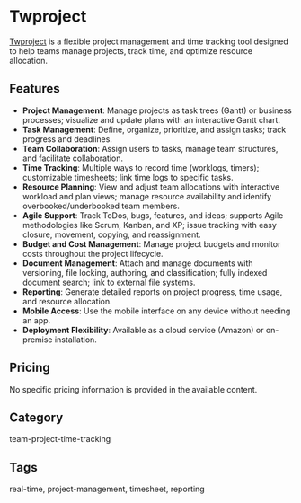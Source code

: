 # Twproject

[Twproject](https://twproject.com/) is a flexible project management and time tracking tool designed to help teams manage projects, track time, and optimize resource allocation.

## Features
- **Project Management**: Manage projects as task trees (Gantt) or business processes; visualize and update plans with an interactive Gantt chart.
- **Task Management**: Define, organize, prioritize, and assign tasks; track progress and deadlines.
- **Team Collaboration**: Assign users to tasks, manage team structures, and facilitate collaboration.
- **Time Tracking**: Multiple ways to record time (worklogs, timers); customizable timesheets; link time logs to specific tasks.
- **Resource Planning**: View and adjust team allocations with interactive workload and plan views; manage resource availability and identify overbooked/underbooked team members.
- **Agile Support**: Track ToDos, bugs, features, and ideas; supports Agile methodologies like Scrum, Kanban, and XP; issue tracking with easy closure, movement, copying, and reassignment.
- **Budget and Cost Management**: Manage project budgets and monitor costs throughout the project lifecycle.
- **Document Management**: Attach and manage documents with versioning, file locking, authoring, and classification; fully indexed document search; link to external file systems.
- **Reporting**: Generate detailed reports on project progress, time usage, and resource allocation.
- **Mobile Access**: Use the mobile interface on any device without needing an app.
- **Deployment Flexibility**: Available as a cloud service (Amazon) or on-premise installation.

## Pricing
No specific pricing information is provided in the available content.

## Category
team-project-time-tracking

## Tags
real-time, project-management, timesheet, reporting